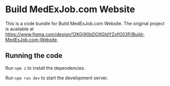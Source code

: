 
  # Build MedExJob.com Website

  This is a code bundle for Build MedExJob.com Website. The original project is available at https://www.figma.com/design/12KGj90bDOXGIdYZofG03P/Build-MedExJob.com-Website.

  ## Running the code

  Run `npm i` to install the dependencies.

  Run `npm run dev` to start the development server.
  